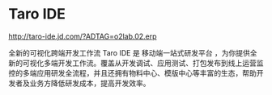 # Taro IDE

http://taro-ide.jd.com/?ADTAG=o2lab.02.erp


全新的可视化跨端开发工作流
Taro IDE 是 移动端一站式研发平台 ，为你提供全新的可视化多端开发工作流。覆盖从开发调试、应用测试、打包发布到线上运营监控的多端应用研发全流程，并且还拥有物料中心、模版中心等丰富的生态，帮助开发者及业务方降低研发成本，提高开发效率。

